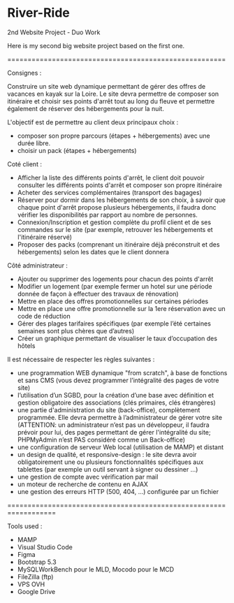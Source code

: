 # River-Ride
2nd Website Project - Duo Work

Here is my second big website project based on the first one.

======================================================

Consignes :

Construire un site web dynamique permettant de gérer des offres de vacances en kayak sur la Loire. Le site devra permettre de composer son itinéraire et choisir ses points d'arrêt tout au long du fleuve et permettre également de réserver des hébergements pour la nuit.

L'objectif est de permettre au client deux principaux choix :

- composer son propre parcours (étapes + hébergements) avec une durée libre.
- choisir un pack (étapes + hébergements) 

Coté client : 

- Afficher la liste des différents points d'arrêt, le client doit pouvoir consulter les différents points d'arrêt et composer son propre itinéraire
- Acheter des services complémentaires (transport des bagages)
- Réserver pour dormir dans les hébergements de son choix, à savoir que chaque point d'arrêt propose plusieurs hébergements, il faudra donc vérifier les disponibilités par rapport au nombre de personnes.
- Connexion/Inscription et gestion complète du profil client et de ses commandes sur le site (par exemple, retrouver les hébergements et l'itinéraire réservé)
- Proposer des packs (comprenant un itinéraire déjà préconstruit et des hébergements) selon les dates que le client donnera

Côté administrateur : 

- Ajouter ou supprimer des logements pour chacun des points d'arrêt
- Modifier un logement  (par exemple fermer un hotel sur une période donnée de façon à effectuer des travaux de rénovation)
- Mettre en place des offres promotionnelles sur certaines périodes
- Mettre en place une offre promotionnelle sur la 1ere réservation avec un code de réduction
- Gérer des plages tarifaires spécifiques (par exemple l’été certaines semaines sont plus chères que d’autres) 
- Créer un graphique permettant de visualiser le taux d’occupation des hôtels


Il est nécessaire de respecter les règles suivantes : 

- une programmation WEB dynamique "from scratch", à base de fonctions et sans CMS (vous devez programmer l’intégralité des pages de votre site) 
- l’utilisation d’un SGBD, pour la création d’une base avec définition et gestion obligatoire des associations (clés primaires, clés étrangères) 
- une partie d'administration du site (back-office), complètement programmée. Elle devra permettre à l’administrateur de gérer votre site (ATTENTION: un administrateur n’est pas un développeur, il faudra prévoir pour lui, des pages permettant de gérer l'intégralité du site; PHPMyAdmin n’est PAS considéré comme un Back-office) 
- une configuration de serveur Web local (utilisation de MAMP) et distant 
- un design de qualité, et responsive-design : le site devra avoir obligatoirement une ou plusieurs fonctionnalités spécifiques aux tablettes (par exemple un outil servant à signer ou dessiner …) 
- une gestion de compte avec vérification par mail 
- un moteur de recherche de contenu en AJAX 
- une gestion des erreurs HTTP (500, 404, ...) configurée par un fichier


==================================================================

Tools used :

- MAMP
- Visual Studio Code
- Figma
- Bootstrap 5.3
- MySQLWorkBench pour le MLD, Mocodo pour le MCD
- FileZilla (ftp)
- VPS OVH
- Google Drive
